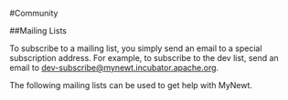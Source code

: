 #Community

##Mailing Lists

To subscribe to a mailing list, you simply send an email to a special subscription address. For example, to subscribe to the dev list, send an email to [dev-subscribe@mynewt.incubator.apache.org](mailto:dev-subscribe@mynewt.incubator.apache.org).

The following mailing lists can be used to get help with MyNewt.
